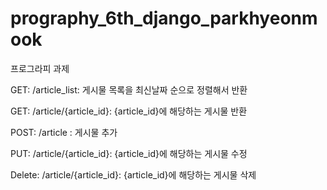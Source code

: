 # prography_6th_django_parkhyeonmook
프로그라피 과제

GET: /article_list: 게시물 목록을 최신날짜 순으로 정렬해서 반환


GET: /article/{article_id}: {article_id}에 해당하는 게시물 반환


POST: /article : 게시물 추가


PUT: /article/{article_id}: {article_id}에 해당하는 게시물 수정


Delete: /article/{article_id}: {article_id}에 해당하는 게시물 삭제
